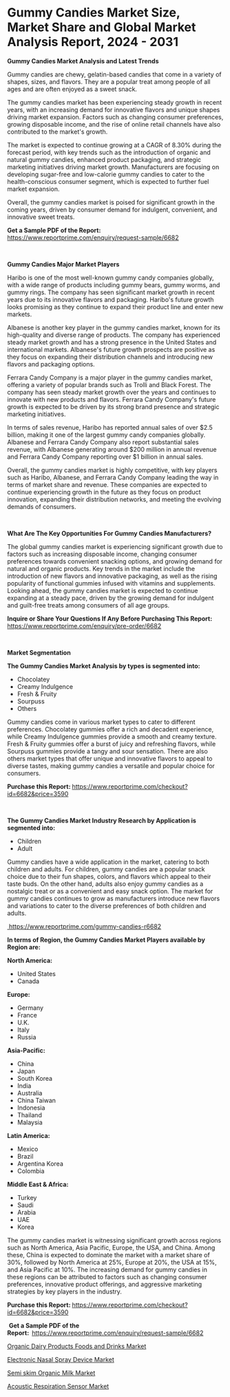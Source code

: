 <p><h1>Gummy Candies Market Size, Market Share and Global Market Analysis Report, 2024 - 2031</h1></p><p><strong>Gummy Candies Market Analysis and Latest Trends</strong></p>
<p><p>Gummy candies are chewy, gelatin-based candies that come in a variety of shapes, sizes, and flavors. They are a popular treat among people of all ages and are often enjoyed as a sweet snack.</p><p>The gummy candies market has been experiencing steady growth in recent years, with an increasing demand for innovative flavors and unique shapes driving market expansion. Factors such as changing consumer preferences, growing disposable income, and the rise of online retail channels have also contributed to the market's growth.</p><p>The market is expected to continue growing at a CAGR of 8.30% during the forecast period, with key trends such as the introduction of organic and natural gummy candies, enhanced product packaging, and strategic marketing initiatives driving market growth. Manufacturers are focusing on developing sugar-free and low-calorie gummy candies to cater to the health-conscious consumer segment, which is expected to further fuel market expansion.</p><p>Overall, the gummy candies market is poised for significant growth in the coming years, driven by consumer demand for indulgent, convenient, and innovative sweet treats.</p></p>
<p><strong>Get a Sample PDF of the Report:&nbsp;</strong> <a href="https://www.reportprime.com/enquiry/request-sample/6682">https://www.reportprime.com/enquiry/request-sample/6682</a></p>
<p>&nbsp;</p>
<p><strong>Gummy Candies Major Market Players</strong></p>
<p><p>Haribo is one of the most well-known gummy candy companies globally, with a wide range of products including gummy bears, gummy worms, and gummy rings. The company has seen significant market growth in recent years due to its innovative flavors and packaging. Haribo's future growth looks promising as they continue to expand their product line and enter new markets.</p><p>Albanese is another key player in the gummy candies market, known for its high-quality and diverse range of products. The company has experienced steady market growth and has a strong presence in the United States and international markets. Albanese's future growth prospects are positive as they focus on expanding their distribution channels and introducing new flavors and packaging options.</p><p>Ferrara Candy Company is a major player in the gummy candies market, offering a variety of popular brands such as Trolli and Black Forest. The company has seen steady market growth over the years and continues to innovate with new products and flavors. Ferrara Candy Company's future growth is expected to be driven by its strong brand presence and strategic marketing initiatives.</p><p>In terms of sales revenue, Haribo has reported annual sales of over $2.5 billion, making it one of the largest gummy candy companies globally. Albanese and Ferrara Candy Company also report substantial sales revenue, with Albanese generating around $200 million in annual revenue and Ferrara Candy Company reporting over $1 billion in annual sales.</p><p>Overall, the gummy candies market is highly competitive, with key players such as Haribo, Albanese, and Ferrara Candy Company leading the way in terms of market share and revenue. These companies are expected to continue experiencing growth in the future as they focus on product innovation, expanding their distribution networks, and meeting the evolving demands of consumers.</p></p>
<p>&nbsp;</p>
<p><strong>What Are The Key Opportunities For Gummy Candies Manufacturers?</strong></p>
<p><p>The global gummy candies market is experiencing significant growth due to factors such as increasing disposable income, changing consumer preferences towards convenient snacking options, and growing demand for natural and organic products. Key trends in the market include the introduction of new flavors and innovative packaging, as well as the rising popularity of functional gummies infused with vitamins and supplements. Looking ahead, the gummy candies market is expected to continue expanding at a steady pace, driven by the growing demand for indulgent and guilt-free treats among consumers of all age groups.</p></p>
<p><strong>Inquire or Share Your Questions If Any Before Purchasing This Report:</strong> <a href="https://www.reportprime.com/enquiry/pre-order/6682">https://www.reportprime.com/enquiry/pre-order/6682</a></p>
<p>&nbsp;</p>
<p><strong>Market Segmentation</strong></p>
<p><strong>The Gummy Candies Market Analysis by types is segmented into:</strong></p>
<p><ul><li>Chocolatey</li><li>Creamy Indulgence</li><li>Fresh & Fruity</li><li>Sourpuss</li><li>Others</li></ul></p>
<p><p>Gummy candies come in various market types to cater to different preferences. Chocolatey gummies offer a rich and decadent experience, while Creamy Indulgence gummies provide a smooth and creamy texture. Fresh & Fruity gummies offer a burst of juicy and refreshing flavors, while Sourpuss gummies provide a tangy and sour sensation. There are also others market types that offer unique and innovative flavors to appeal to diverse tastes, making gummy candies a versatile and popular choice for consumers.</p></p>
<p><strong>Purchase this Report:&nbsp;</strong><a href="https://www.reportprime.com/checkout?id=6682&price=3590">https://www.reportprime.com/checkout?id=6682&price=3590</a></p>
<p>&nbsp;</p>
<p><strong>The Gummy Candies Market Industry Research by Application is segmented into:</strong></p>
<p><ul><li>Children</li><li>Adult</li></ul></p>
<p><p>Gummy candies have a wide application in the market, catering to both children and adults. For children, gummy candies are a popular snack choice due to their fun shapes, colors, and flavors which appeal to their taste buds. On the other hand, adults also enjoy gummy candies as a nostalgic treat or as a convenient and easy snack option. The market for gummy candies continues to grow as manufacturers introduce new flavors and variations to cater to the diverse preferences of both children and adults.</p></p>
<p><a href="https://www.reportprime.com/gummy-candies-r6682">&nbsp;https://www.reportprime.com/gummy-candies-r6682</a></p>
<p><strong>In terms of Region, the Gummy Candies Market Players available by Region are:</strong></p>
<p>
    <p> <strong> North America: </strong>
        <ul>
            <li>United States</li>
            <li>Canada</li>
        </ul>
        </p> 
    <p> <strong> Europe: </strong>
        <ul>
            <li>Germany</li>
            <li>France</li>
            <li>U.K.</li>
            <li>Italy</li>
            <li>Russia</li>
        </ul>
        </p> 
    <p> <strong> Asia-Pacific: </strong>
        <ul>
            <li>China</li>
            <li>Japan</li>
            <li>South Korea</li>
            <li>India</li>
            <li>Australia</li>
            <li>China Taiwan</li>
            <li>Indonesia</li>
            <li>Thailand</li>
            <li>Malaysia</li>
        </ul>
        </p> 
    <p> <strong> Latin America: </strong>
        <ul>
            <li>Mexico</li>
            <li>Brazil</li>
            <li>Argentina Korea</li>
            <li>Colombia</li>
        </ul>
        </p> 
    <p> <strong> Middle East & Africa: </strong>
        <ul>
            <li>Turkey</li>
            <li>Saudi</li>
            <li>Arabia</li>
            <li>UAE</li>
            <li>Korea</li>
        </ul>
    </p>
    </p>
<p><p>The gummy candies market is witnessing significant growth across regions such as North America, Asia Pacific, Europe, the USA, and China. Among these, China is expected to dominate the market with a market share of 30%, followed by North America at 25%, Europe at 20%, the USA at 15%, and Asia Pacific at 10%. The increasing demand for gummy candies in these regions can be attributed to factors such as changing consumer preferences, innovative product offerings, and aggressive marketing strategies by key players in the industry.</p></p>
<p><strong>Purchase this Report: </strong><a href="https://www.reportprime.com/checkout?id=6682&price=3590">https://www.reportprime.com/checkout?id=6682&price=3590</a></p>
<p>&nbsp;<strong>Get a Sample PDF of the Report:&nbsp;&nbsp;</strong><a href="https://www.reportprime.com/enquiry/request-sample/6682">https://www.reportprime.com/enquiry/request-sample/6682</a></p>
<p><strong></strong></p>
<p><p><a href="https://github.com/airdrophunter675/Market-Research-Report-List-1/blob/main/organic-dairy-products-foods-and-drinks-market.md">Organic Dairy Products Foods and Drinks Market</a></p><p><a href="https://issuu.com/reportprime-2/docs/electronic-nasal-spray-device-market-size-2030.ppt">Electronic Nasal Spray Device Market</a></p><p><a href="https://github.com/ayamsauke86/Market-Research-Report-List-1/blob/main/semi-skim-organic-milk-market.md">Semi skim Organic Milk Market</a></p><p><a href="https://issuu.com/reportprime-2/docs/acoustic-respiration-sensor-market-size-2030.pptx">Acoustic Respiration Sensor Market</a></p></p>